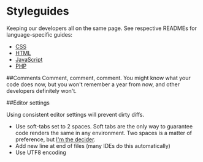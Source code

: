 # Styleguides
Keeping our developers all on the same page. See respective READMEs for language-specific guides:

- [CSS](https://github.com/OpportunityIntl/styleguides/blob/master/css.md)
- [HTML](https://github.com/OpportunityIntl/styleguides/blob/master/html.md)
- [JavaScript](https://github.com/OpportunityIntl/styleguides/blob/master/javascript.md)
- [PHP](https://github.com/OpportunityIntl/styleguides/blob/master/php.md)

##Comments
Comment, comment, comment. You might know what your code does now, but you won't remember a year from now, and other developers definitely won't.

##Editor settings

Using consistent editor settings will prevent dirty diffs.

- Use soft-tabs set to 2 spaces. Soft tabs are the only way to guarantee code renders the same in any environment. Two spaces is a matter of preference, but [I'm the decider](https://i.chzbgr.com/maxW500/1353310976/h52166690/).
- Add new line at end of files (many IDEs do this automatically)
- Use UTF8 encoding
